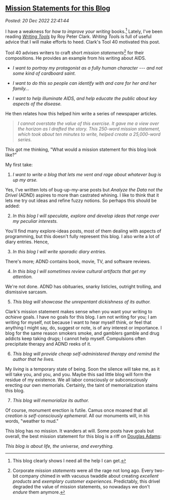 
[Mission Statements for this Blog](http://analyzethedatanotthedrivel.org/2022/12/20/mission-statements-for-this-blog/)
----------------------------------------------------------------------------------------------------------------------

*Posted: 20 Dec 2022 22:41:44*

I have a weakness for *how to improve your writing* books.[^7650x1] Lately,
I've been reading [*Writing Tools*](https://www.amazon.com/Writing-Tools-Essential-Strategies-Writer/dp/0316014990)
by Roy Peter Clark. *Writing Tool*s is full of useful advice that I will
make efforts to heed. Clark's Tool 40 motivated this post.

Tool 40 advises writers to craft short *mission statements*[^7650x2] for
their compositions. He provides an example from his writing about AIDS.

-   *I want to portray my protagonist as a fully human character --- and
    not some kind of cardboard saint.*

-   *I want to do this so people can identify with and care for her and
    her family\...*

-   *I want to help illuminate AIDS, and help educate the public about
    key aspects of the disease.*

He then relates how this helped him write a series of newspaper
articles.

> *I cannot overstate the value of this exercise. It gave me a view over
> the horizon as I drafted the story. This 250-word mission statement,
> which took about ten minutes to write, helped create a 25,000-word
> series.*

This got me thinking, "What would a mission statement for this blog look
like?"

My first take:

1.  *I want to write a blog that lets me vent and rage about whatever
    bug is up my arse.*

Yes, I've written lots of bug-up-my-arse posts but *Analyze the Data not
the Drivel* (ADND) aspires to more than castrated whining. I like to
think that it lets me try out ideas and refine fuzzy notions. So perhaps
this should be added:

2.  *In this blog I will speculate, explore and develop ideas that range
    over my peculiar interests.*

You'll find many explore-ideas posts, most of them dealing with aspects
of programming, but this doesn't fully represent this blog. I also write
a lot of diary entries. Hence,

3.  *In this blog I will write sporadic diary entries.*

There's more; ADND contains book, movie, TV, and software reviews.

4.  *In this blog I will sometimes review cultural artifacts that get my
    attention.*

We're not done. ADND has obituaries, snarky listicles, outright
trolling, and dismissive sarcasm.

5.  *This blog will showcase the unrepentant dickishness of its author.*

Clark's mission statement makes sense when you want your writing to
*achieve* goals. I have no goals for this blog. I am not writing for
you; I am writing for myself, not because I want to hear myself think,
or feel that anything I might say, do, suggest or note, is of any
interest or importance. I blog for the same reason smokers smoke, and
gamblers gamble and drug addicts keep taking drugs; I cannot help
myself. Compulsions often precipitate therapy and ADND reeks of it.

6.  *This blog will provide cheap self-administered therapy and remind
    the author that he lives.*

My *living* is a temporary state of being. Soon the silence will take
me, as it will take you, and you, and you. Maybe this sad little blog
will form the residue of my existence. We all labor consciously or
subconsciously erecting our own memorials. Certainly, the taint of
memorialization stains this blog.

7.  *This blog will memorialize its author.*

Of course, monument erection is futile. Camus once moaned that all
*creation is self-consciously ephemeral*. All our monuments will, in his
words, "weather to mud."

This blog has no mission. It wanders at will. Some posts have goals but
overall, the best mission statement for this blog is a riff on [Douglas
Adams](https://en.wikipedia.org/wiki/Douglas_Adams):

*This blog is about life, the universe, and everything.*

[^7650x1]: This blog clearly shows I need all the help I can get.

[^7650x2]: Corporate *mission statements* were all the rage not long ago.
    Every two-bit company chimed in with vacuous twaddle about creating
    *excellent products* and *exemplary customer experiences*.
    Predictably, this drivel degraded the value of mission statements,
    so nowadays we don't *endure* them anymore.
